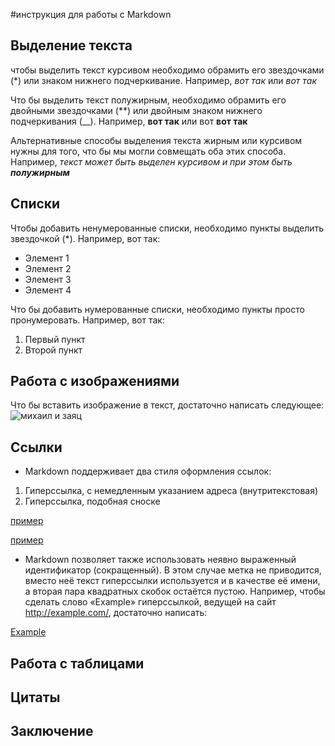 #инструкция для работы с Markdown

## Выделение текста

чтобы выделить текст курсивом необходимо обрамить его звездочками (*) или знаком нижнего подчеркивание. Например, *вот так* или _вот так_

Что бы выделить текст полужирным, необходимо обрамить его двойными звездочками (**) или двойным знаком нижнего подчеркивания (__). Например, **вот так** или вот __вот так__

Альтернативные способы выделения текста жирным или курсивом нужны для того, что бы мы могли совмещать оба этих способа. Например, _текст может быть выделен курсивом и при этом быть **полужирным**_

## Списки

Чтобы добавить ненумерованные списки, необходимо пункты выделить звездочкой (*). Например, вот так:
* Элемент 1
* Элемент 2
* Элемент 3
* Элемент 4

Что бы добавить нумерованные списки, необходимо пункты просто пронумеровать. Например, вот так: 
1. Первый пункт
2. Второй пункт
## Работа с изображениями

Что бы вставить изображение в текст, достаточно написать следующее: ![михаил и заяц](https://cs4.pikabu.ru/post_img/2015/11/01/11/1446405535_92965515.jpg)

## Ссылки

* Markdown поддерживает два стиля оформления ссылок:
1. Гиперссылка, с немедленным указанием адреса (внутритекстовая)
2. Гиперссылка, подобная сноске

[пример](http://example.com/ "Необязательная подсказка")

[пример][id]

[id]: http://example.com/ "Необязательная подсказка"

* Markdown позволяет также использовать неявно выраженный идентификатор (сокращенный). В этом случае метка не приводится, вместо неё текст гиперссылки используется и в качестве её имени, а вторая пара квадратных скобок остаётся пустою. Например, чтобы сделать слово «Example» гиперссылкой, ведущей на сайт http://example.com/, достаточно написать:

[Example][]

[Example]: http://example.com/ (необязательная подсказка)

## Работа с таблицами

## Цитаты

## Заключение